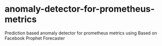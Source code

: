 # anomaly-detector-for-prometheus-metrics
 Prediction based anomaly detector for prometheus metrics using Based on Facebook Prophet Forecaster
